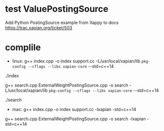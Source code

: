 # test ValuePostingSource
Add Python PostingSource example from Xappy to docs
https://trac.xapian.org/ticket/503

# complile
- linux:
g++ index.cpp -o index  support.cc -L/usr/local/xapian/lib `pkg-config --cflags --libs xapian-core` --std=c++14

./index

g++ search.cpp ExternalWeightPostingSource.cpp -o search -L/usr/local/xapian/lib `pkg-config --cflags --libs xapian-core` --std=c++14

./search


- mac:
g++ index.cpp -o index  support.cc -lxapian -std=c++14 

g++ search.cpp ExternalWeightPostingSource.cpp  -o search -lxapian -std=c++14
